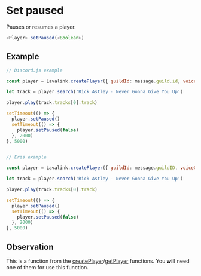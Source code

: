 # Set paused

  Pauses or resumes a player.

  ```js
  <Player>.setPaused(<Boolean>)
  ```

## Example


  ```js
  // Discord.js example
  
  const player = Lavalink.createPlayer({ guildId: message.guild.id, voiceChannelId: message.member.voice.channel.id })
  
  let track = player.search('Rick Astley - Never Gonna Give You Up')

  player.play(track.tracks[0].track)

  setTimeout(() => {
    player.setPaused()
    setTimeout(() => {
      player.setPaused(false)
    }, 2000)
  }, 5000)
  
  
  // Eris example
  
  const player = Lavalink.createPlayer({ guildId: message.guildID, voiceChannelId: message.member.voiceState.channelID })
  
  let track = player.search('Rick Astley - Never Gonna Give You Up')

  player.play(track.tracks[0].track)

  setTimeout(() => {
    player.setPaused()
    setTimeout(() => {
      player.setPaused(false)
    }, 2000)
  }, 5000)
  ```
  
## Observation

  This is a function from the [createPlayer](docs/createPlayer.md)/[getPlayer](docs/getPlayer.md) functions. You **will** need one of them for use this function.
